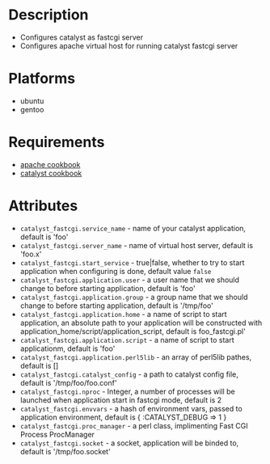 # Description
- Configures catalyst as fastcgi server 
- Configures apache virtual host for running catalyst fastcgi server

# Platforms
- ubuntu
- gentoo

# Requirements
- [apache cookbook](https://github.com/opscode/cookbooks/tree/master/apache2)
- [catalyst cookbook](https://github.com/opscode/cookbooks/tree/master/catalyst)


# Attributes
* `catalyst_fastcgi.service_name` - name of your catalyst application, default is 'foo'
* `catalyst_fastcgi.server_name` - name of virtual host server, default is 'foo.x'
* `catalyst_fastcgi.start_service` - true|false, whether to try to start application when configuring is done, default value `false`
* `catalyst_fastcgi.application.user` - a user name that we should change to before starting application, default is 'foo'
* `catalyst_fastcgi.application.group` - a group name that we should change to before starting application, default is '/tmp/foo'
* `catalyst_fastcgi.application.home` - a name of script to start application, an absolute path to your application  will be constructed with application_home/script/application_script, default is foo_fastcgi.pl'
* `catalyst_fastcgi.application.script` - a name of script to start applicationm, default is 'foo'
* `catalyst_fastcgi.application.perl5lib` - an array of perl5lib pathes, default is []
* `catalyst_fastcgi.catalyst_config` - a path to catalyst config file, default is '/tmp/foo/foo.conf'
* `catalyst_fastcgi.nproc` - Integer, a number of processes will be launched when application start in fastcgi mode, default is 2
* `catalyst_fastcgi.envvars` - a hash of environment vars, passed to application environment, default is { :CATALYST_DEBUG => 1 }
* `catalyst_fastcgi.proc_manager` - a perl class, implimenting Fast CGI Process ProcManager
* `catalyst_fastcgi.socket` - a socket, application will be binded to, default is '/tmp/foo.socket'


